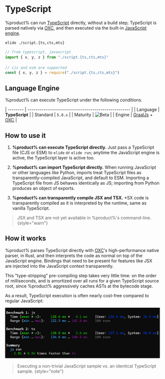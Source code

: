 # TypeScript

%product% can run [TypeScript][0] directly, without a build step; TypeScript is parsed natively via [OXC][1], and then
executed via the built-in [JavaScript engine](JavaScript.md).

```Console
elide ./script.{ts,cts,mts}
```
```JavaScript
// from typescript, javascript
import { x, y, z } from "./script.{ts,cts,mts}"

// cjs and esm are supported
const { x, y, z } = require("./script.{ts,cts,mts}")
```

## Language Engine

%product% can execute TypeScript under the following conditions.

| -------- | ---------------------------------------------------- |
| Language | **TypeScript**                                       |
| Standard | `5.8.x`                                              |
| Maturity | ![Beta](https://img.shields.io/badge/-beta-purple)   |
| Engine   | [GraalJs](https://github.com/oracle/graaljs) + [OXC](https://oxc.rs)               |

## How to use it

1) **%product% can execute TypeScript directly.** Just pass a TypeScript file (CJS or ESM) to `elide` or `elide run`;
   anytime the JavaScript engine is active, the TypeScript layer is active too.

2) **%product% can import TypeScript directly.** When running JavaScript or other languages like Python, imports treat
   TypeScript files as transparently-compiled JavaScript, and default to ESM. Importing a TypeScript file from JS
   behaves identically as JS; importing from Python produces an object of exports.

3) **%product% can transparently compile JSX and TSX.** *SX code is transparently compiled as it is interpreted by the
   runtime, same as vanilla TypeScript.

> JSX and TSX are not yet available in %product%'s command-line.
{style="warn"}

## How it works

%product% parses TypeScript directly with [OXC][1]'s high-performance native parser, in Rust, and then interprets the
code as normal on top of the JavaScript engine. Bindings that need to be present for features like JSX are injected into
the JavaScript context transparently.

This "type-stripping" pre-compiling step takes very little time: on the order of milliseconds, and is amortized over all
runs for a given TypeScript source root, since %product% aggressively caches ASTs at the bytecode stage.

As a result, TypeScript execution is often nearly cost-free compared to regular JavaScript:

![bench-js-vs-ts.png](../../Creative/images/benchmarks/bench-js-vs-ts.png)

> Executing a non-trivial JavaScript sample vs. an identical TypeScript sample.
{style="note"}

[0]: https://www.typescriptlang.org/
[1]: https://oxc.rs
